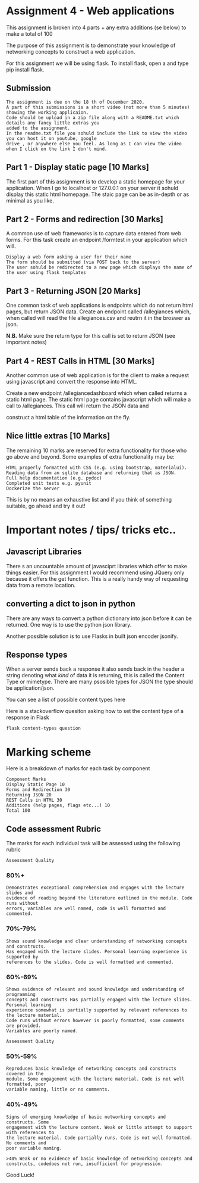 # Assignment 4 - Web applications

This assignment is broken into 4 parts + any extra additions (se below) to make a total of 100

The purpose of this assignment is to demonstrate your knowledge of networking concepts to construct a web
application.

For this assignment we will be using flask. To install flask, open a and type pip install flask.

## Submission

```
The assignment is due on the 18 th of December 2020.
A part of this submissions is a short video (not more than 5 minutes) showing the working applicaion.
Code should be upload in a zip file along with a README.txt which details any fancy little extras you
added to the assignment.
In the readme.txt file you sohuld include the link to view the video you can host it on youtube, google
drive , or anywhere else you feel. As long as I can view the video when I click on the link I don't mind.
```
## Part 1 - Display static page [10 Marks]

The first part of this assignment is to develop a static homepage for your application. When I go to
localhost or 127.0.0.1 on your server it sohuld display this static html homepage. The staic page can be as
in-depth or as minimal as you like.

## Part 2 - Forms and redirection [30 Marks]

A common use of web frameworks is to capture data entered from web forms. For this task create an
endpoint /formtest in your application which will.

```
Display a web form asking a user for their name
The form should be submitted (via POST back to the server)
The user sohuld be redirected to a new page which displays the name of the user using flask templates
```
## Part 3 - Returning JSON [20 Marks]

One common task of web applications is endpoints which do not return html pages, but return JSON data.
Create an endpoint called /allegiances which, when called will read the file allegiances.csv and reutrn it
in the broswer as json.

**N.B.** Make sure the return type for this call is set to return JSON (see important notes)

## Part 4 - REST Calls in HTML [30 Marks]

Another common use of web application is for the client to make a request using javascript and convert the
response into HTML.

Create a new endpoint /allegiancedashboard which when called returns a static html page. The static html
page contains javascript which will make a call to /allegiances. This call will return the JSON data and


construct a html table of the information on the fly.

## Nice little extras [10 Marks]

The remaining 10 marks are reserved for extra functionality for those who go above and beyond. Some
examples of extra functionality may be:

```
HTML properly formatted with CSS (e.g. using bootstrap, materialui).
Reading data from an sqlite database and returning that as JSON.
Full help documentation (e.g. pydoc)
Completed unit tests e.g. pyunit
Dockerize the server
```
This is by no means an exhaustive list and if you think of something suitable, go ahead and try it out!

# Important notes / tips/ tricks etc..

## Javascript Libraries

There s an uncountable amount of javasciprt libraries which offer to make things easier. For this assignment I
would recommend using JQuery only because it offers the get function. This is a really handy way of
requesting data from a remote location.

## converting a dict to json in python

There are any ways to convert a python dictionary into json before it can be returned. One way is to use the
python json library.

Another possible solution is to use Flasks in built json encoder jsonify.


## Response types

When a server sends back a response it also sends back in the header a string denoting what _kind_ of data it is
returning, this is called the Content Type or mimetype. There are many psosible types for JSON the type
should be application/json.

You can see a list of possible content types here

Here is a stackoverflow quesiton asking how to set the content type of a response in Flask

```
flask content-types question
```
# Marking scheme

Here is a breakdown of marks for each task by component

```
Component Marks
Display Static Page 10
Forms and Redirection 30
Returning JSON 20
REST Calls in HTML 30
Additions (help pages, flags etc...) 10
Total 100
```
## Code assessment Rubric

The marks for each individual task will be assessed using the following rubric

```
Assessment Quality
```
### 80%+

```
Demonstrates exceptional comprehension and engages with the lecture slides and
evidence of reading beyond the literature outlined in the module. Code runs without
errors, variables are well named, code is well formatted and commented.
```
### 70%-79%

```
Shows sound knowledge and clear understanding of networking concepts and constructs.
Has engaged with the lecture slides. Personal learning experience is supported by
references to the slides. Code is well formatted and commented.
```
### 60%-69%

```
Shows evidence of relevant and sound knowledge and understanding of programming
concepts and constructs Has partially engaged with the lecture slides. Personal learning
experience somewhat is partially supported by relevant references to the lecture material.
Code runs without errors however is poorly formatted, some comments are provided.
Variables are poorly named.
```

```
Assessment Quality
```
### 50%-59%

```
Reproduces basic knowledge of networking concepts and constructs covered in the
module. Some engagement with the lecture material. Code is not well formatted, poor
variable naming, little or no comments.
```
### 40%-49%

```
Signs of emerging knowledge of basic networking concepts and constructs. Some
engagement with the lecture content. Weak or little attempt to support with references to
the lecture material. Code partially runs. Code is not well formatted. No comments and
poor variable naming.
```
```
>40% Weak or no evidence of basic knowledge of networking concepts and constructs, codedoes not run, insufficient for progression.
```
Good Luck!


